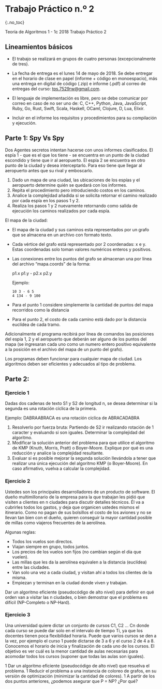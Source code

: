 Trabajo Práctico n.º 2
======================
{:.no_toc}

Teoría de Algoritmos 1 - 1c 2018
Trabajo Práctico 2

## Lineamientos básicos

- El trabajo se realizará en grupos de cuatro personas (excepcionalmente de tres).

- La fecha de entrega es el lunes 14 de mayo de 2018. Se debe entregar en el horario de clase en papel (informe + código en monoespacio), más una entrega en digital de código (.zip) e informe (.pdf) al correo de entregas del curso: tps.7529rw@gmail.com.

- El lenguaje de implementación es libre, pero se debe comunicar por correo en caso de no ser uno de: C, C++, Python, Java, JavaScript, Ruby, Go, Rust, Swift, Scala, Haskell, OCaml, Clojure, D, Lua, Elixir.

- Incluir en el informe los requisitos y procedimientos para su compilación y ejecución.

## Parte 1: Spy Vs Spy

Dos Agentes secretos intentan hacerse con unos informes clasificados. El espía 1 - que es el que los tiene - se encuentra en un punto de la ciudad escondido y tiene que ir al aeropuerto. El espía 2 se encuentra en otro punto de la ciudad y desea interceptarlo. Para eso tiene que llegar al aeropuerto antes que su rival y emboscarlo.

1. Dado un mapa de una ciudad, las ubicaciones de los espías y el aeropuerto determine quién se quedará con los informes.
1. Repita el procedimiento pero introduciendo costos en los caminos.
1. Analice la complejidad añadida si se solicita retornar el camino realizado por cada espía en los pasos 1 y 2.
1. Realiza los pasos 1 y 2 nuevamente retornando como salida de ejecución los caminos realizados por cada espía.

El mapa de la ciudad:

* El mapa de la ciudad y sus caminos esta representados por un grafo que se almacena en un archivo con formato texto.
* Cada vértice del grafo está representado por 2 coordenadas: x e y. Estas coordenadas solo toman valores numéricos enteros y positivos.
* Las conexiones entre los puntos del grafo se almacenan una por línea del archivo “mapa.coords” de la forma:

    p1.x p1.y - p2.x p2.y

    Ejemplo:

      10 3 - 6 5
      4 134 - 9 100

* Para el punto 1 considere simplemente la cantidad de puntos del mapa recorridos como la distancia
* Para el punto 2, el costo de cada camino está dado por la distancia euclídea de cada tramo.

Adicionalmente el programa recibirá por línea de comandos las posiciones del espía 1, 2 y el aeropuerto que deberán ser alguno de los puntos del mapa (se ingresaran cada uno como un numero entero positivo equivalente a la posición en el archivo del mapa de un punto del grafo).

Los programas deben funcionar para cualquier mapa de ciudad. Los algoritmos deben ser eficientes y adecuados al tipo de problema. 


## Parte 2: 

### Ejercicio 1

Dadas dos cadenas de texto S1 y S2 de longitud n, se desea determinar si la segunda es una rotación cíclica de la primera.

Ejemplo: DABRAABRACA es una rotación cíclica de ABRACADABRA 

1. Resolverlo por fuerza bruta: Partiendo de S2 ir realizando rotación de 1 caracter y evaluando si son iguales. Determinar la complejidad del algoritmo.
2. Modificar la solución anterior del problema para que utilice el algoritmo de KMP (Knuth, Morris, Pratt) o Boyer-Moore. Explique por qué es una reducción y analice la complejidad resultante.
3. Evaluar si es posible mejorar la segunda solución llevándola a tener que realizar una única ejecución del algoritmo KMP (o Boyer-Moore). En caso afirmativo, vuelva a calcular la complejidad.

### Ejercicio 2

Ustedes son los principales desarrolladores de un producto de software. El dueño multimillonario de la empresa para la que trabajan les pidió que visiten a clientes en n ciudades para discutir detalles técnicos. Él va a cubrirles todos los gastos, y deja que organicen ustedes mismos el itinerario. Como no pagan de sus bolsillos el costo de los aviones y no se llevan tan bien con el dueño, quieren conseguir la mayor cantidad posible de millas como viajeros frecuentes de la aerolínea.

Algunas reglas:

* Todos los vuelos son directos.
* Viajan siempre en grupo, todos juntos.
* Los precios de los vuelos son fijos (no cambian según el día que vuelen).
* Las millas que les da la aerolínea equivalen a la distancia (euclídea) entre las ciudades.
* Van solo una vez a cada ciudad, y visitan ahí a todos los clientes de la misma.
* Empiezan y terminan en la ciudad donde viven y trabajan.

Dar un algoritmo eficiente (pseudocódigo de alto nivel) para definir en qué orden van a visitar las n ciudades, o bien demostrar que el problema es difícil (NP-Completo o NP-Hard).

### Ejercicio 3

Una universidad quiere dictar un conjunto de cursos C1, C2 … Cn donde cada curso se puede dar solo en el intervalo de tiempo Ti, ya que los docentes tienen poca flexibilidad horaria. Puede que varios cursos se den a la vez, por ejemplo el curso 1 puede dictarse de 3 a 6 y el curso 2 de 4 a 8. Conocemos el horario de inicia y finalización de cada uno de los cursos. El objetivo es ver cuál es la menor cantidad de aulas necesarias para acomodar todos los cursos (suponer que todas las aulas son iguales). 

1 Dar un algoritmo eficiente (pseudocódigo de alto nivel) que resuelva el problema.
1 Reducir el problema a una instancia de coloreo de grafos, en su versión de optimización (minimizar la cantidad de colores).
1 A partir de los dos puntos anteriores, ¿podemos asegurar que P = NP? ¿Por qué?
